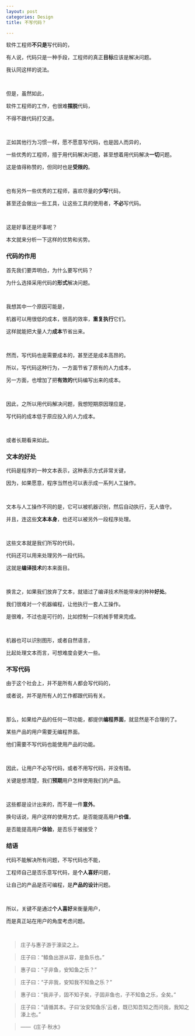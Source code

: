 ```yaml
---
layout: post
categories: Design
title: 不写代码？

---
```


软件工程师**不只是**写代码的，

有人说，代码只是一种手段，工程师的真正**目标**应该是解决问题。

我认同这样的说法。

<br/>

但是，虽然如此，

软件工程师的工作，也很难**摆脱**代码，

不得不跟代码打交道。

<br/>

正如其他行为习惯一样，愿不愿意写代码，也是因人而异的，

一些优秀的工程师，擅于用代码解决问题，甚至想着用代码解决**一切**问题。

这是值得称赞的，但同时也是**受限的**。

<br/>

也有另外一些优秀的工程师，喜欢尽量的**少写**代码，

甚至还会做出一些工具，让这些工具的使用者，**不必**写代码。

<br/>

这是好事还是坏事呢？

本文就来分析一下这样的优势和劣势。

### 代码的作用

首先我们要弄明白，为什么要写代码？

为什么选择采用代码的**形式**解决问题。

<br/>

我想其中一个原因可能是，

机器可以用很低的成本，很高的效率，**重复执行**它们。

这样就能把大量人力**成本**节省出来。

<br/>

然而，写代码也是需要成本的，甚至还是成本高昂的。

所以，写代码这种行为，一方面节省了原有的人力成本，

另一方面，也增加了把**有效的**代码编写出来的成本。

<br/>

因此，之所以用代码解决问题，我想短期原因理应是，

写代码的成本低于原应投入的人力成本。

<br/>

或者长期看来如此。

### 文本的好处

代码是程序的一种文本表示，这种表示方式非常关键，

因为，如果愿意，程序当然也可以表示成一系列人工操作。

<br/>

文本与人工操作不同的是，它可以被机器识别，然后自动执行，无人值守。

并且，连这些**文本本身**，也还可以被另外一段程序处理。

<br/>

这些文本就是我们所写的代码，

代码还可以用来处理另外一段代码。

这就是**编译技术**的本来面目。

<br/>

换言之，如果我们放弃了文本，就错过了编译技术所能带来的种种**好处**。

我们很难对一个机器编程，让他执行一套人工操作。

是很难，不过也是可行的，比如控制一只机械手臂来完成。

<br/>

机器也可以识别图形，或者自然语言，

比起处理文本而言，可想难度会更大一些。

### 不写代码

由于这个社会上，并不是所有人都会写代码的，

或者说，并不是所有人的工作都跟代码有关。

<br/>

那么，如果给产品的任何一项功能，都提供**编程界面**，就显然是不合理的了。

某些产品的用户需要无编程界面。

他们需要不写代码也能使用产品的功能。

<br/>

因此，让用户不必写代码，或者不用写代码，并没有错。

关键是想清楚，我们**预期**用户怎样使用我们的产品。

<br/>

这些都是设计出来的，而不是一件**意外**。

换句话说，用户这样的使用方式，是否能提高用户**价值**，

是否能提高用户**体验**，是否乐于被接受？

### 结语

代码不能解决所有问题，不写代码也不能，

工程师自己是否乐意写代码，是**个人喜好**问题，

让自己的产品是否可编程，是**产品的设计**问题。

<br/>

所以，关键不是通过**个人喜好**来衡量用户，

而是真正站在用户的角度考虑问题。

<br/>

> 庄子与惠子游于濠梁之上。

> 庄子曰：“鲦鱼出游从容，是鱼乐也。”

> 惠子曰：“子非鱼，安知鱼之乐？”

> 庄子曰：“子非我，安知我不知鱼之乐？”

> 惠子曰：“我非子，固不知子矣，子固非鱼也，子不知鱼之乐，全矣。”

> 庄子曰：“请循其本。子曰‘汝安知鱼乐’云者，既已知吾知之而问我，我知之濠上也。”

> ——《庄子·秋水》
